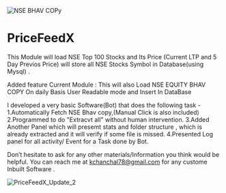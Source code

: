 ![NSE BHAV COPy](https://user-images.githubusercontent.com/40321363/179344540-6cf51d3a-cc06-4eec-9bbc-2830aa330775.png)
# PriceFeedX
This Module will  load NSE Top 100 Stocks  and Its Price (Current LTP and 5 Day Previos Price) will store all  NSE Stocks Symbol  in Database(using Mysql)  . 

Added feature
Current Module : This will also Load NSE EQUITY BHAV COPY  On daily Basis  User Readable mode and Insert In DataBase



I developed a very basic Software(Bot) that does the following task -
1.Automatically Fetch NSE Bhav copy,(Manual Click is also included)
2.Programmed to do "Extracvt all" without human intervention.
3.Added  Another Panel which will  presemt stats  and folder structure , which is already extracted and it will verify if some file is missed.
4.Presented Log panel for all activity/ Event  for a Task done by Bot.

Don’t hesitate to ask for any other materials/Information you think would be helpful.
You can reach me at kchanchal78@gmail.com  for any custome Inbuilt Software .

![PriceFeedX_Update_2](https://user-images.githubusercontent.com/40321363/188074516-2335d963-bebe-4ca4-9026-efba04e13c23.png)
